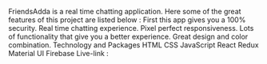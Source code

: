 FriendsAdda is a real time chatting application. Here some of the great features of this project are listed below :
First this app gives you a 100% security.
Real time chatting experience.
Pixel perfect responsiveness.
Lots of functionality that give you a better experience.
Great design and color combination.
Technology and Packages
HTML
CSS
JavaScript
React
Redux
Material UI
Firebase
Live-link : 
